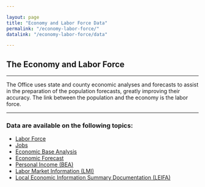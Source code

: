 ```yaml
---

layout: page
title: "Economy and Labor Force Data"
permalink: "/economy-labor-force/"
datalink: "/economy-labor-force/data"

---
```


## The Economy and Labor Force

- - -

The Office uses state and county economic analyses and forecasts to assist in the preparation of the population forecasts, greatly improving their accuracy. The link between the population and the economy is the labor force.

- - -

### Data are available on the following topics:

- [Labor Force](/economy-labor-force/labor-force#labor-force)
- [Jobs](/economy-labor-force/data/jobs-by-sector#jobs-by-sector-naics)
- [Economic Base Analysis](/economy-labor-force/data/base-analysis#base-industries-analysis)
- [Economic Forecast](/economy-labor-force/economic-forecasts#economic-forecasts)
- [Personal Income (BEA)](http://www.bea.gov/newsreleases/regional/spi/sqpi_newsrelease.htm)
- [Labor Market Information (LMI)](http://lmigateway.coworkforce.com/lmigateway/)
- [Local Economic Information Summary Documentation (LEIFA)](https://drive.google.com/open?id=0B5iJvaUI0tr6YWJhaDVPTjZ1QU0)
